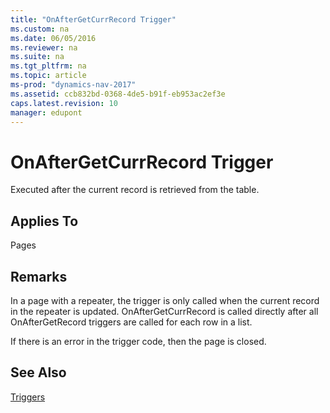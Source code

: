 ```yaml
---
title: "OnAfterGetCurrRecord Trigger"
ms.custom: na
ms.date: 06/05/2016
ms.reviewer: na
ms.suite: na
ms.tgt_pltfrm: na
ms.topic: article
ms-prod: "dynamics-nav-2017"
ms.assetid: ccb832bd-0368-4de5-b91f-eb953ac2ef3e
caps.latest.revision: 10
manager: edupont
---
```

# OnAfterGetCurrRecord Trigger
Executed after the current record is retrieved from the table.  
  
## Applies To  
 Pages  
  
## Remarks  
 In a page with a repeater, the trigger is only called when the current record in the repeater is updated. OnAfterGetCurrRecord is called directly after all OnAfterGetRecord triggers are called for each row in a list.  
  
 If there is an error in the trigger code, then the page is closed.  
  
## See Also  
 [Triggers](Triggers.md)